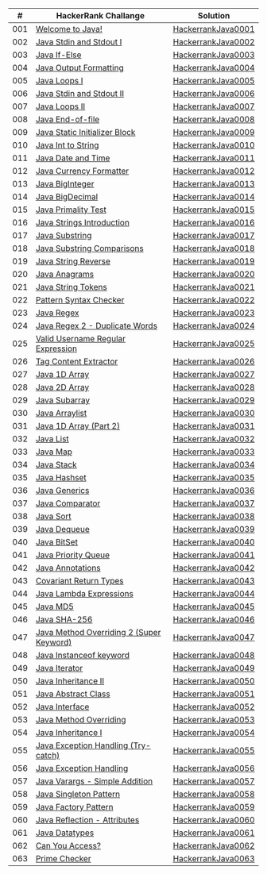 |  #  | HackerRank Challange | Solution |
| --- | -------------------- | -------- |
| 001 | [Welcome to Java!](https://www.hackerrank.com/challenges/welcome-to-java/problem?isFullScreen=true) | [HackerrankJava0001](./HackerrankJava0001.java) |
| 002 | [Java Stdin and Stdout I](https://www.hackerrank.com/challenges/java-stdin-and-stdout-1/problem?isFullScreen=true) | [HackerrankJava0002](./HackerrankJava0002.java) |
| 003 | [Java If-Else](https://www.hackerrank.com/challenges/java-if-else/problem?isFullScreen=true) | [HackerrankJava0003](./HackerrankJava0003.java) |
| 004 | [Java Output Formatting](https://www.hackerrank.com/challenges/java-output-formatting/problem?isFullScreen=true) | [HackerrankJava0004](./HackerrankJava0004.java) |
| 005 | [Java Loops I](https://www.hackerrank.com/challenges/java-loops-i/problem?isFullScreen=true) | [HackerrankJava0005](./HackerrankJava0005.java) |
| 006 | [Java Stdin and Stdout II](https://www.hackerrank.com/challenges/java-stdin-stdout/problem?isFullScreen=true) | [HackerrankJava0006](./HackerrankJava0006.java) |
| 007 | [Java Loops II](https://www.hackerrank.com/challenges/java-loops/problem?isFullScreen=true) | [HackerrankJava0007](./HackerrankJava0007.java) |
| 008 | [Java End-of-file](https://www.hackerrank.com/challenges/java-end-of-file/problem?isFullScreen=true) | [HackerrankJava0008](./HackerrankJava0008.java) |
| 009 | [Java Static Initializer Block](https://www.hackerrank.com/challenges/java-static-initializer-block/problem?isFullScreen=true) | [HackerrankJava0009](./HackerrankJava0009.java) |
| 010 | [Java Int to String](https://www.hackerrank.com/challenges/java-int-to-string/problem?isFullScreen=true) | [HackerrankJava0010](./HackerrankJava0010.java) |
| 011 | [Java Date and Time](https://www.hackerrank.com/challenges/java-date-and-time/problem?isFullScreen=true) | [HackerrankJava0011](./HackerrankJava0011.java) |
| 012 | [Java Currency Formatter](https://www.hackerrank.com/challenges/java-currency-formatter/problem?isFullScreen=true) | [HackerrankJava0012](./HackerrankJava0012.java) |
| 013 | [Java BigInteger](https://www.hackerrank.com/challenges/java-biginteger/problem?isFullScreen=true) | [HackerrankJava0013](./HackerrankJava0013.java) |
| 014 | [Java BigDecimal](https://www.hackerrank.com/challenges/java-bigdecimal/problem?isFullScreen=true) | [HackerrankJava0014](./HackerrankJava0014.java) |
| 015 | [Java Primality Test](https://www.hackerrank.com/challenges/java-primality-test/problem?isFullScreen=true) | [HackerrankJava0015](./HackerrankJava0015.java) |
| 016 | [Java Strings Introduction](https://www.hackerrank.com/challenges/java-strings-introduction/problem?isFullScreen=true) | [HackerrankJava0016](./HackerrankJava0016.java) |
| 017 | [Java Substring](https://www.hackerrank.com/challenges/java-substring/problem?isFullScreen=true) | [HackerrankJava0017](./HackerrankJava0017.java) |
| 018 | [Java Substring Comparisons](https://www.hackerrank.com/challenges/java-string-compare/problem?isFullScreen=true) | [HackerrankJava0018](./HackerrankJava0018.java) |
| 019 | [Java String Reverse](https://www.hackerrank.com/challenges/java-string-reverse/problem?isFullScreen=true) | [HackerrankJava0019](./HackerrankJava0019.java) |
| 020 | [Java Anagrams](https://www.hackerrank.com/challenges/java-anagrams/problem?isFullScreen=true) | [HackerrankJava0020](./HackerrankJava0020.java) |
| 021 | [Java String Tokens](https://www.hackerrank.com/challenges/java-string-tokens/problem?isFullScreen=true) | [HackerrankJava0021](./HackerrankJava0021.java) |
| 022 | [Pattern Syntax Checker](https://www.hackerrank.com/challenges/pattern-syntax-checker/problem?isFullScreen=true) | [HackerrankJava0022](./HackerrankJava0022.java) |
| 023 | [Java Regex](https://www.hackerrank.com/challenges/java-regex/problem?isFullScreen=true) | [HackerrankJava0023](./HackerrankJava0023.java) |
| 024 | [Java Regex 2 - Duplicate Words](https://www.hackerrank.com/challenges/duplicate-word/problem?isFullScreen=true) | [HackerrankJava0024](./HackerrankJava0024.java) |
| 025 | [Valid Username Regular Expression](https://www.hackerrank.com/challenges/valid-username-checker/problem?isFullScreen=true) | [HackerrankJava0025](./HackerrankJava0025.java) |
| 026 | [Tag Content Extractor](https://www.hackerrank.com/challenges/tag-content-extractor/problem?isFullScreen=true) | [HackerrankJava0026](./HackerrankJava0026.java) |
| 027 | [Java 1D Array](https://www.hackerrank.com/challenges/java-1d-array-introduction/problem?isFullScreen=true) | [HackerrankJava0027](./HackerrankJava0027.java) |
| 028 | [Java 2D Array](https://www.hackerrank.com/challenges/java-2d-array/problem?isFullScreen=true) | [HackerrankJava0028](./HackerrankJava0028.java) |
| 029 | [Java Subarray](https://www.hackerrank.com/challenges/java-negative-subarray/problem?isFullScreen=true) | [HackerrankJava0029](./HackerrankJava0029.java) |
| 030 | [Java Arraylist](https://www.hackerrank.com/challenges/java-arraylist/problem?isFullScreen=true) | [HackerrankJava0030](./HackerrankJava0030.java) |
| 031 | [Java 1D Array (Part 2)](https://www.hackerrank.com/challenges/java-1d-array/problem?isFullScreen=true) | [HackerrankJava0031](./HackerrankJava0031.java) |
| 032 | [Java List](https://www.hackerrank.com/challenges/java-list/problem?isFullScreen=true) | [HackerrankJava0032](./HackerrankJava0032.java) |
| 033 | [Java Map](https://www.hackerrank.com/challenges/phone-book/problem?isFullScreen=true) | [HackerrankJava0033](./HackerrankJava0033.java) |
| 034 | [Java Stack](https://www.hackerrank.com/challenges/java-stack/problem?isFullScreen=true) | [HackerrankJava0034](./HackerrankJava0034.java) |
| 035 | [Java Hashset](https://www.hackerrank.com/challenges/java-hashset/problem?isFullScreen=true) | [HackerrankJava0035](./HackerrankJava0035.java) |
| 036 | [Java Generics](https://www.hackerrank.com/challenges/java-generics/problem?isFullScreen=true) | [HackerrankJava0036](./HackerrankJava0036.java) |
| 037 | [Java Comparator](https://www.hackerrank.com/challenges/java-comparator/problem?isFullScreen=true) | [HackerrankJava0037](./HackerrankJava0037.java) |
| 038 | [Java Sort](https://www.hackerrank.com/challenges/java-sort/problem?isFullScreen=true) | [HackerrankJava0038](./HackerrankJava0038.java) |
| 039 | [Java Dequeue](https://www.hackerrank.com/challenges/java-dequeue/problem?isFullScreen=true) | [HackerrankJava0039](./HackerrankJava0039.java) |
| 040 | [Java BitSet](https://www.hackerrank.com/challenges/java-bitset/problem?isFullScreen=true) | [HackerrankJava0040](./HackerrankJava0040.java) |
| 041 | [Java Priority Queue](https://www.hackerrank.com/challenges/java-priority-queue/problem?isFullScreen=true) | [HackerrankJava0041](./HackerrankJava0041.java) |
| 042 | [Java Annotations](https://www.hackerrank.com/challenges/java-annotations/problem?isFullScreen=true) | [HackerrankJava0042](./HackerrankJava0042.java) |
| 043 | [Covariant Return Types](https://www.hackerrank.com/challenges/java-covariance/problem?isFullScreen=true) | [HackerrankJava0043](./HackerrankJava0043.java) |
| 044 | [Java Lambda Expressions](https://www.hackerrank.com/challenges/java-lambda-expressions/problem?isFullScreen=true) | [HackerrankJava0044](./HackerrankJava0044.java) |
| 045 | [Java MD5](https://www.hackerrank.com/challenges/java-md5/problem?isFullScreen=true) | [HackerrankJava0045](./HackerrankJava0045.java) |
| 046 | [Java SHA-256](https://www.hackerrank.com/challenges/sha-256/problem?isFullScreen=true) | [HackerrankJava0046](./HackerrankJava0046.java) |
| 047 | [Java Method Overriding 2 (Super Keyword)](https://www.hackerrank.com/challenges/java-method-overriding-2-super-keyword/problem?isFullScreen=true) | [HackerrankJava0047](./HackerrankJava0047.java) |
| 048 | [Java Instanceof keyword](https://www.hackerrank.com/challenges/java-instanceof-keyword/problem?isFullScreen=true) | [HackerrankJava0048](./HackerrankJava0048.java) |
| 049 | [Java Iterator](https://www.hackerrank.com/challenges/java-iterator/problem?isFullScreen=true) | [HackerrankJava0049](./HackerrankJava0049.java) |
| 050 | [Java Inheritance II](https://www.hackerrank.com/challenges/java-inheritance-2/problem?isFullScreen=true) | [HackerrankJava0050](./HackerrankJava0050.java) |
| 051 | [Java Abstract Class](https://www.hackerrank.com/challenges/java-abstract-class/problem?isFullScreen=true) | [HackerrankJava0051](./HackerrankJava0051.java) |
| 052 | [Java Interface](https://www.hackerrank.com/challenges/java-interface/problem?isFullScreen=true) | [HackerrankJava0052](./HackerrankJava0052.java) |
| 053 | [Java Method Overriding](https://www.hackerrank.com/challenges/java-method-overriding/problem?isFullScreen=true) | [HackerrankJava0053](./HackerrankJava0053.java) |
| 054 | [Java Inheritance I](https://www.hackerrank.com/challenges/java-inheritance-1/problem?isFullScreen=true) | [HackerrankJava0054](./HackerrankJava0054.java) |
| 055 | [Java Exception Handling (Try-catch)](https://www.hackerrank.com/challenges/java-exception-handling-try-catch/problem?isFullScreen=true) | [HackerrankJava0055](./HackerrankJava0055.java) |
| 056 | [Java Exception Handling](https://www.hackerrank.com/challenges/java-exception-handling/problem?isFullScreen=true) | [HackerrankJava0056](./HackerrankJava0056.java) |
| 057 | [Java Varargs - Simple Addition](https://www.hackerrank.com/challenges/simple-addition-varargs/problem?isFullScreen=true) | [HackerrankJava0057](./HackerrankJava0057.java) |
| 058 | [Java Singleton Pattern](https://www.hackerrank.com/challenges/java-singleton/problem?isFullScreen=true) | [HackerrankJava0058](./HackerrankJava0058.java) |
| 059 | [Java Factory Pattern](https://www.hackerrank.com/challenges/java-factory/problem?isFullScreen=true) | [HackerrankJava0059](./HackerrankJava0059.java) |
| 060 | [Java Reflection - Attributes](https://www.hackerrank.com/challenges/java-reflection-attributes/problem?isFullScreen=true) | [HackerrankJava0060](./HackerrankJava0060.java) |
| 061 | [Java Datatypes](https://www.hackerrank.com/challenges/java-datatypes/problem?isFullScreen=true) | [HackerrankJava0061](./HackerrankJava0061.java) |
| 062 | [Can You Access?](https://www.hackerrank.com/challenges/can-you-access/problem?isFullScreen=true) | [HackerrankJava0062](./HackerrankJava0062.java) |
| 063 | [Prime Checker](https://www.hackerrank.com/challenges/prime-checker/problem?isFullScreen=true) | [HackerrankJava0063](./HackerrankJava0063.java) |